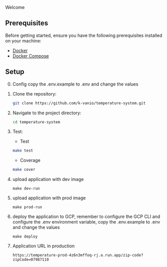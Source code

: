 Welcome

## Prerequisites

Before getting started, ensure you have the following prerequisites installed on your machine:

- [Docker](https://www.docker.com/get-started)
- [Docker Compose](https://docs.docker.com/compose/install/)

## Setup
0. Config
    copy the .env.example to .env and change the values

1. Clone the repository:
   ```bash
   git clone https://github.com/k-vanio/temperature-system.git
   ```
   
2. Navigate to the project directory:
    ```bash
    cd temperature-system
    ```
    
3. Test:
   - Test
    ```bash
    make test 
    ```
    -  Coverage
    ```bash
    make cover 
    ```
    
4. upload application with dev image
    ```
    make dev-run
    ```
    
5. upload application with prod image
    ```
    make prod-run
    ```
    
6. deploy the application to GCP, remember to configure the GCP CLI and configure the .env environment variable, copy the .env.example to .env and change the values
    ```
    make deploy
    ```
    
7. Application URL in production
    ```
    https://temperature-prod-4z6n3mffoq-rj.a.run.app/zip-code?zipCode=07987110
    
